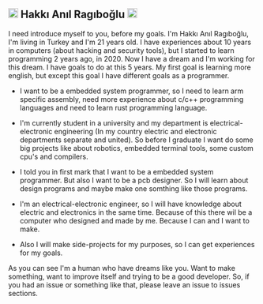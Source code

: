 ## <a href="https://www.linkedin.com/in/hakkı-anıl-ragıboğlu/"><img alt="hanilr" width="20px" src="https://www.svgrepo.com/show/922/linkedin.svg" /></a> Hakkı Anıl Ragıboğlu <a href="https://www.linkedin.com/in/hakkı-anıl-ragıboğlu/"><img alt="hanilr" width="20px" src="https://www.svgrepo.com/show/922/linkedin.svg" /></a>

I need introduce myself to you, before my goals. I'm Hakkı Anıl Ragıboğlu, I'm living in Turkey and I'm 21 years old. I have experiences about 10 years in computers (about hacking and security tools), but I started to learn programming 2 years ago, in 2020. Now I have a dream and I'm working for this dream.
I have goals to do at this 5 years. My first goal is learning more english, but except this goal I have different goals as a programmer.

* I want to be a embedded system programmer, so I need to learn arm specific assembly, need more experience about c/c++ programming languages and need to learn rust programming language.

* I'm currently student in a university and my department is electrical-electronic engineering (In my country electric and electronic departments separate and united). So before I graduate I want do some big projects like about robotics, embedded terminal tools, some custom cpu's and compilers.

* I told you in first mark that I want to be a embedded system programmer. But also I want to be a pcb designer. So I will learn about design programs and maybe make one somthing like those programs.

* I'm an electrical-electronic engineer, so I will have knowledge about electric and electronics in the same time. Because of this there wil be a computer who designed and made by me. Because I can and I want to make.

* Also I will make side-projects for my purposes, so I can get experiences for my goals.

As you can see I'm a human who have dreams like you. Want to make something, want to improve itself and trying to be a good developer. So, if you had an issue or something like that, please leave an issue to issues sections.
